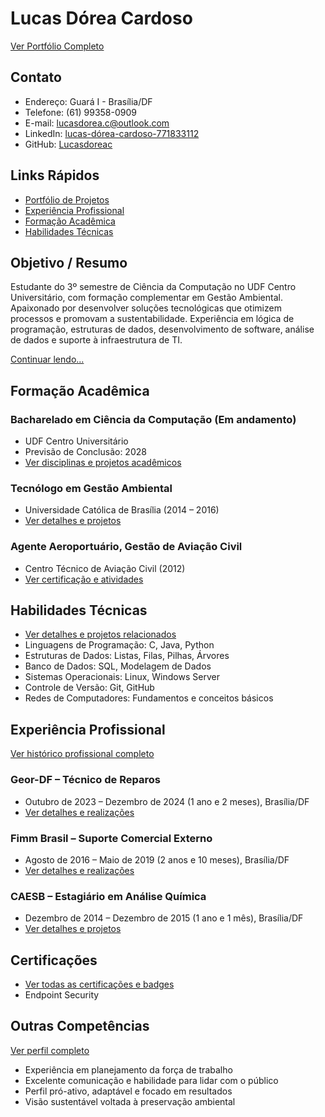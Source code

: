 # Lucas Dórea Cardoso

[Ver Portfólio Completo](https://lucasdoreac.github.io/curriculum-vitae)

## Contato
- Endereço: Guará I - Brasília/DF
- Telefone: (61) 99358-0909
- E-mail: lucasdorea.c@outlook.com
- LinkedIn: [lucas-dórea-cardoso-771833112](https://linkedin.com/in/lucas-dórea-cardoso-771833112)
- GitHub: [Lucasdoreac](https://github.com/Lucasdoreac)

## Links Rápidos
- [Portfólio de Projetos](https://lucasdoreac.github.io/docs/portfolio)
- [Experiência Profissional](https://lucasdoreac.github.io/docs/experience)
- [Formação Acadêmica](https://lucasdoreac.github.io/docs/education)
- [Habilidades Técnicas](https://lucasdoreac.github.io/docs/skills)

## Objetivo / Resumo
Estudante do 3º semestre de Ciência da Computação no UDF Centro Universitário, com formação complementar em Gestão Ambiental. Apaixonado por desenvolver soluções tecnológicas que otimizem processos e promovam a sustentabilidade. Experiência em lógica de programação, estruturas de dados, desenvolvimento de software, análise de dados e suporte à infraestrutura de TI.

[Continuar lendo...](https://lucasdoreac.github.io/curriculum-vitae/about)

## Formação Acadêmica

### Bacharelado em Ciência da Computação (Em andamento)
- UDF Centro Universitário
- Previsão de Conclusão: 2028
- [Ver disciplinas e projetos acadêmicos](https://lucasdoreac.github.io/curriculum-vitae/education#computer-science)

### Tecnólogo em Gestão Ambiental
- Universidade Católica de Brasília (2014 – 2016)
- [Ver detalhes e projetos](https://lucasdoreac.github.io/curriculum-vitae/education#environmental)

### Agente Aeroportuário, Gestão de Aviação Civil
- Centro Técnico de Aviação Civil (2012)
- [Ver certificação e atividades](https://lucasdoreac.github.io/curriculum-vitae/education#aviation)

## Habilidades Técnicas
- [Ver detalhes e projetos relacionados](https://lucasdoreac.github.io/curriculum-vitae/skills)
- Linguagens de Programação: C, Java, Python
- Estruturas de Dados: Listas, Filas, Pilhas, Árvores
- Banco de Dados: SQL, Modelagem de Dados
- Sistemas Operacionais: Linux, Windows Server
- Controle de Versão: Git, GitHub
- Redes de Computadores: Fundamentos e conceitos básicos

## Experiência Profissional
[Ver histórico profissional completo](https://lucasdoreac.github.io/curriculum-vitae/experience)

### Geor-DF – Técnico de Reparos
- Outubro de 2023 – Dezembro de 2024 (1 ano e 2 meses), Brasília/DF
- [Ver detalhes e realizações](https://lucasdoreac.github.io/curriculum-vitae/experience#geor-df)

### Fimm Brasil – Suporte Comercial Externo
- Agosto de 2016 – Maio de 2019 (2 anos e 10 meses), Brasília/DF
- [Ver detalhes e realizações](https://lucasdoreac.github.io/curriculum-vitae/experience#fimm-brasil)

### CAESB – Estagiário em Análise Química
- Dezembro de 2014 – Dezembro de 2015 (1 ano e 1 mês), Brasília/DF
- [Ver detalhes e projetos](https://lucasdoreac.github.io/curriculum-vitae/experience#caesb)

## Certificações
- [Ver todas as certificações e badges](https://lucasdoreac.github.io/curriculum-vitae/certificates)
- Endpoint Security

## Outras Competências
[Ver perfil completo](https://lucasdoreac.github.io/curriculum-vitae/skills#soft-skills)
- Experiência em planejamento da força de trabalho
- Excelente comunicação e habilidade para lidar com o público
- Perfil pró-ativo, adaptável e focado em resultados
- Visão sustentável voltada à preservação ambiental
